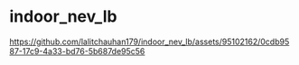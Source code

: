 # indoor_nev_lb
 


https://github.com/lalitchauhan179/indoor_nev_lb/assets/95102162/0cdb9587-17c9-4a33-bd76-5b687de95c56

